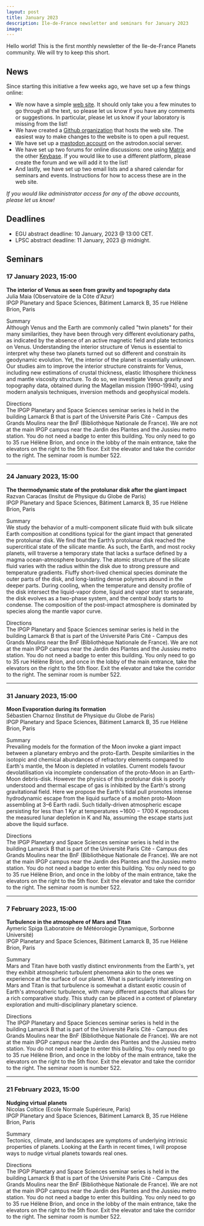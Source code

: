 ```yaml
---
layout: post
title: January 2023
description: Ile-de-France newsletter and seminars for January 2023
image:
---
```


Hello world! This is the first monthly newsletter of the Ile-de-France Planets community. We will try to keep this short.

## News
Since starting this initiative a few weeks ago, we have set up a few things online:
* We now have a simple [web site](https://idf-planets.github.io/website). It should only take you a few minutes to go through all the text, so please let us know if you have any comments or suggestions. In particular, please let us know if your laboratory is missing from the list!
* We have created a [Github organization](https://github.com/idf-planets) that hosts the web site. The easiest way to make changes to the website is to open a pull request.
* We have set up a [mastodon account](https://astrodon.social/@IDF_Planets) on the astrodon.social server.
* We have set up two forums for online discussions: one using [Matrix](https://matrix.to/#/#IDF-Planets:matrix.org) and the other [Keybase](https://keybase.io/team/idf_planets). If you would like to use a different platform, please create the forum and we will add it to the list!
* And lastly, we have set up two email lists and a shared calendar for seminars and events. Instructions for how to access these are in the web site.

*If you would like administrator access for any of the above accounts, please let us know!*

## Deadlines

* EGU abstract deadline: 10 January, 2023 @ 13:00 CET.
* LPSC abstract deadline: 11 January, 2023 @ midnight.

## Seminars

### 17 January 2023, 15:00
**The interior of Venus as seen from gravity and topography data**<br />
Julia Maia (Observatoire de la Côte d'Azur)<br />
IPGP Planetary and Space Sciences, Bâtiment Lamarck B, 35 rue Hélène Brion, Paris

Summary<br />
Although Venus and the Earth are commonly called "twin planets" for their many similarities, they have been through very different evolutionary paths, as indicated by the absence of an active magnetic field and plate tectonics on Venus. Understanding the interior structure of Venus is essential to  interpret why these two planets turned out so different and constrain its geodynamic evolution. Yet, the interior of the planet is essentially unknown. Our studies aim to improve the interior structure constraints for Venus, including new estimations of crustal thickness, elastic lithosphere thickness and mantle viscosity structure. To do so, we investigate Venus gravity and topography data, obtained during the Magellan mission (1990-1994), using modern analysis techniques, inversion methods and geophysical models.

Directions<br />
The IPGP Planetary and Space Sciences seminar series is held in the building Lamarck B that is part of the Université Paris Cité - Campus des Grands Moulins near the BnF (Bibliothèque Nationale de France). We are not at the main IPGP campus near the Jardin des Plantes and the Jussieu metro station. You do not need a badge to enter this building. You only need to go to 35 rue Hélène Brion, and once in the lobby of the main entrance, take the elevators on the right to the 5th floor. Exit the elevator and take the corridor to the right. The seminar room is number 522.

---

### 24 January 2023, 15:00
**The thermodynamic state of the protolunar disk after the giant impact**<br />
Razvan Caracas (Insitut de Physique du Globe de Paris)<br />
IPGP Planetary and Space Sciences, Bâtiment Lamarck B, 35 rue Hélène Brion, Paris

Summary<br />
We study the behavior of a multi-component silicate fluid with bulk silicate Earth composition at conditions typical for the giant impact that generated the protolunar disk. We find that the Earth’s protolunar disk reached the supercritical state of the silicate mantle. As such, the Earth, and most rocky planets, will traverse a temporary state that lacks a surface defined by a magma ocean-atmosphere boundary. The atomic structure of the silicate fluid varies with the radius within the disk due to strong pressure and temperature gradients. Fluffy short-lived chemical species dominate the outer parts of the disk, and long-lasting dense polymers abound in the deeper parts. During cooling,  when the temperature and density profile of the disk intersect the liquid-vapor dome, liquid and vapor start to separate, the disk evolves as a two-phase system, and the central body starts to condense. The composition of the post-impact atmosphere is dominated by species along the mantle vapor curve.

Directions<br />
The IPGP Planetary and Space Sciences seminar series is held in the building Lamarck B that is part of the Université Paris Cité - Campus des Grands Moulins near the BnF (Bibliothèque Nationale de France). We are not at the main IPGP campus near the Jardin des Plantes and the Jussieu metro station. You do not need a badge to enter this building. You only need to go to 35 rue Hélène Brion, and once in the lobby of the main entrance, take the elevators on the right to the 5th floor. Exit the elevator and take the corridor to the right. The seminar room is number 522.

---

### 31 January 2023, 15:00
**Moon Evaporation during its formation**<br>
Sébastien Charnoz (Institut de Physique du Globe de Paris)<br>
IPGP Planetary and Space Sciences, Bâtiment Lamarck B, 35 rue Hélène Brion, Paris

Summary<br>
Prevailing models for the formation of the Moon invoke a giant impact between a planetary embryo and the proto-Earth. Despite similarities in the isotopic and chemical abundances of refractory elements compared to Earth's mantle, the Moon is depleted in volatiles.  Current models favour devolatilisation via incomplete condensation of the proto-Moon in an Earth-Moon debris-disk. However the physics of this protolunar disk is poorly understood and thermal escape of gas is inhibited by the Earth's strong gravitational field.  Here we propose the Earth's tidal pull promotes intense hydrodynamic escape from the liquid surface of a molten proto-Moon assembling at 3–6 Earth radii. Such tidally-driven atmospheric escape persisting for less than 1 Kyr at temperatures ~1600 − 1700 K reproduces the measured lunar depletion in K and Na, assuming the escape starts just above the liquid surface.

Directions<br>
The IPGP Planetary and Space Sciences seminar series is held in the building Lamarck B that is part of the Université Paris Cité - Campus des Grands Moulins near the BnF (Bibliothèque Nationale de France). We are not at the main IPGP campus near the Jardin des Plantes and the Jussieu metro station. You do not need a badge to enter this building. You only need to go to 35 rue Hélène Brion, and once in the lobby of the main entrance, take the elevators on the right to the 5th floor. Exit the elevator and take the corridor to the right. The seminar room is number 522.

---

### 7 February 2023, 15:00
**Turbulence in the atmosphere of Mars and Titan**<br>
Aymeric Spiga (Laboratoire de Météorologie Dynamique, Sorbonne Université)<br>
IPGP Planetary and Space Sciences, Bâtiment Lamarck B, 35 rue Hélène Brion, Paris

Summary<br>
Mars and Titan have both vastly distinct environments from the Earth's, yet they exhibit atmospheric turbulent phenomena akin to the ones we experience at the surface of our planet. What is particularly interesting on Mars and Titan is that turbulence is somewhat a distant exotic cousin of Earth's atmospheric turbulence, with many different aspects that allows for a rich comparative study. This study can be placed in a context of planetary exploration and multi-disciplinary planetary science.

Directions<br>
The IPGP Planetary and Space Sciences seminar series is held in the building Lamarck B that is part of the Université Paris Cité - Campus des Grands Moulins near the BnF (Bibliothèque Nationale de France). We are not at the main IPGP campus near the Jardin des Plantes and the Jussieu metro station. You do not need a badge to enter this building. You only need to go to 35 rue Hélène Brion, and once in the lobby of the main entrance, take the elevators on the right to the 5th floor. Exit the elevator and take the corridor to the right. The seminar room is number 522.

---

### 21 February 2023, 15:00
**Nudging virtual planets**<br>
Nicolas Coltice (Ecole Normale Supérieure, Paris)<br>
IPGP Planetary and Space Sciences, Bâtiment Lamarck B, 35 rue Hélène Brion, Paris

Summary<br>
Tectonics, climate, and landscapes are symptoms of underlying intrinsic properties of planets. Looking at the Earth in recent times, I will propose ways to nudge virtual planets towards real ones.

Directions<br>
The IPGP Planetary and Space Sciences seminar series is held in the building Lamarck B that is part of the Université Paris Cité - Campus des Grands Moulins near the BnF (Bibliothèque Nationale de France). We are not at the main IPGP campus near the Jardin des Plantes and the Jussieu metro station. You do not need a badge to enter this building. You only need to go to 35 rue Hélène Brion, and once in the lobby of the main entrance, take the elevators on the right to the 5th floor. Exit the elevator and take the corridor to the right. The seminar room is number 522.
